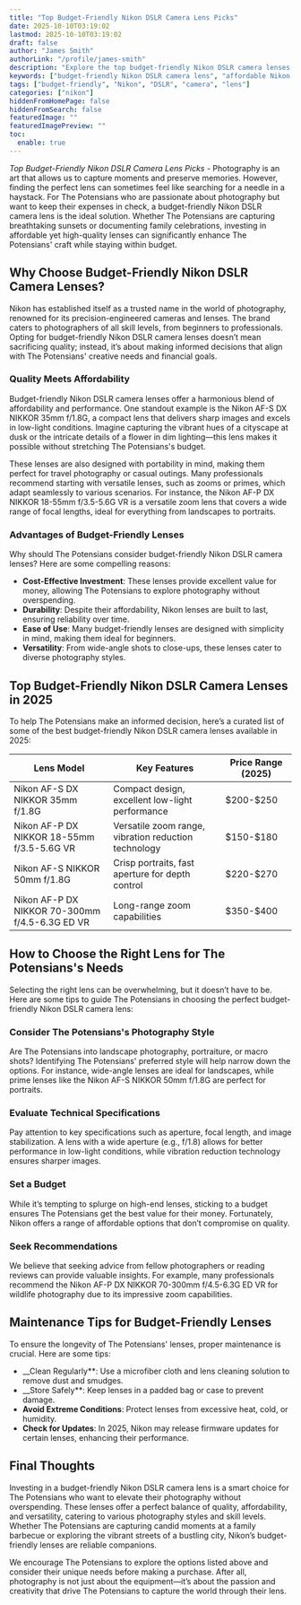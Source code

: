 ```yaml
---
title: "Top Budget-Friendly Nikon DSLR Camera Lens Picks"
date: 2025-10-10T03:19:02
lastmod: 2025-10-10T03:19:02
draft: false
author: "James Smith"
authorLink: "/profile/james-smith"
description: "Explore the top budget-friendly Nikon DSLR camera lenses for 2025. Achieve professional-quality photography without overspending. Find the perfect lens for your needs!"
keywords: ["budget-friendly Nikon DSLR camera lens", "affordable Nikon DSLR lenses", "best Nikon DSLR lenses for beginners"]
tags: ["budget-friendly", "Nikon", "DSLR", "camera", "lens"]
categories: ["nikon"]
hiddenFromHomePage: false
hiddenFromSearch: false
featuredImage: ""
featuredImagePreview: ""
toc:
  enable: true
---
```



*Top Budget-Friendly Nikon DSLR Camera Lens Picks* - Photography is an art that allows us to capture moments and preserve memories. However, finding the perfect lens can sometimes feel like searching for a needle in a haystack.  For The Potensians who are passionate about photography but want to keep their expenses in check, a budget-friendly Nikon DSLR camera lens is the ideal solution. Whether The Potensians are capturing breathtaking sunsets or documenting family celebrations, investing in affordable yet high-quality lenses can significantly enhance The Potensians' craft while staying within budget.

## Why Choose Budget-Friendly Nikon DSLR Camera Lenses?

Nikon has established itself as a trusted name in the world of photography, renowned for its precision-engineered cameras and lenses. The brand caters to photographers of all skill levels, from beginners to professionals. Opting for budget-friendly Nikon DSLR camera lenses doesn’t mean sacrificing quality; instead, it’s about making informed decisions that align with The Potensians' creative needs and financial goals.

### Quality Meets Affordability

Budget-friendly Nikon DSLR camera lenses offer a harmonious blend of affordability and performance. One standout example is the Nikon AF-S DX NIKKOR 35mm f/1.8G, a compact lens that delivers sharp images and excels in low-light conditions. Imagine capturing the vibrant hues of a cityscape at dusk or the intricate details of a flower in dim lighting—this lens makes it possible without stretching The Potensians's budget. 

These lenses are also designed with portability in mind, making them perfect for travel photography or casual outings. Many professionals recommend starting with versatile lenses, such as zooms or primes, which adapt seamlessly to various scenarios. For instance, the Nikon AF-P DX NIKKOR 18-55mm f/3.5-5.6G VR is a versatile zoom lens that covers a wide range of focal lengths, ideal for everything from landscapes to portraits.

### Advantages of Budget-Friendly Lenses

Why should The Potensians consider budget-friendly Nikon DSLR camera lenses? Here are some compelling reasons:

- **Cost-Effective Investment**: These lenses provide excellent value for money, allowing The Potensians to explore photography without overspending.
- **Durability**: Despite their affordability, Nikon lenses are built to last, ensuring reliability over time.
- **Ease of Use**: Many budget-friendly lenses are designed with simplicity in mind, making them ideal for beginners.
- **Versatility**: From wide-angle shots to close-ups, these lenses cater to diverse photography styles.

## Top Budget-Friendly Nikon DSLR Camera Lenses in 2025

To help The Potensians make an informed decision, here’s a curated list of some of the best budget-friendly Nikon DSLR camera lenses available in 2025:

<div class="table-responsive">
<table class="html-table">
<thead>
<tr>
<th>Lens Model</th>
<th>Key Features</th>
<th>Price Range (2025)</th>
</tr>
</thead>
<tbody>
<tr>
<td>Nikon AF-S DX NIKKOR 35mm f/1.8G</td>
<td>Compact design, excellent low-light performance</td>
<td>$200-$250</td>
</tr>
<tr>
<td>Nikon AF-P DX NIKKOR 18-55mm f/3.5-5.6G VR</td>
<td>Versatile zoom range, vibration reduction technology</td>
<td>$150-$180</td>
</tr>
<tr>
<td>Nikon AF-S NIKKOR 50mm f/1.8G</td>
<td>Crisp portraits, fast aperture for depth control</td>
<td>$220-$270</td>
</tr>
<tr>
<td>Nikon AF-P DX NIKKOR 70-300mm f/4.5-6.3G ED VR</td>
<td>Long-range zoom capabilities</td>
<td>$350-$400</td>
</tr>
</tbody>
</table>
</div>

## How to Choose the Right Lens for The Potensians's Needs

Selecting the right lens can be overwhelming, but it doesn’t have to be.  Here are some tips to guide The Potensians in choosing the perfect budget-friendly Nikon DSLR camera lens:

### Consider The Potensians's Photography Style

Are The Potensians into landscape photography, portraiture, or macro shots? Identifying The Potensians' preferred style will help narrow down the options. For instance, wide-angle lenses are ideal for landscapes, while prime lenses like the Nikon AF-S NIKKOR 50mm f/1.8G are perfect for portraits.

### Evaluate Technical Specifications

Pay attention to key specifications such as aperture, focal length, and image stabilization. A lens with a wide aperture (e.g., f/1.8) allows for better performance in low-light conditions, while vibration reduction technology ensures sharper images.

### Set a Budget

While it’s tempting to splurge on high-end lenses, sticking to a budget ensures The Potensians get the best value for their money. Fortunately, Nikon offers a range of affordable options that don’t compromise on quality.

### Seek Recommendations

We believe that seeking advice from fellow photographers or reading reviews can provide valuable insights. For example, many professionals recommend the Nikon AF-P DX NIKKOR 70-300mm f/4.5-6.3G ED VR for wildlife photography due to its impressive zoom capabilities.

## Maintenance Tips for Budget-Friendly Lenses

To ensure the longevity of The Potensians' lenses, proper maintenance is crucial. Here are some tips:

- __Clean Regularly**: Use a microfiber cloth and lens cleaning solution to remove dust and smudges.
- __Store Safely**: Keep lenses in a padded bag or case to prevent damage.
- **Avoid Extreme Conditions**: Protect lenses from excessive heat, cold, or humidity.
- **Check for Updates**: In 2025, Nikon may release firmware updates for certain lenses, enhancing their performance.

## Final Thoughts

Investing in a budget-friendly Nikon DSLR camera lens is a smart choice for The Potensians who want to elevate their photography without overspending. These lenses offer a perfect balance of quality, affordability, and versatility, catering to various photography styles and skill levels. Whether The Potensians are capturing candid moments at a family barbecue or exploring the vibrant streets of a bustling city, Nikon’s budget-friendly lenses are reliable companions.

We encourage The Potensians to explore the options listed above and consider their unique needs before making a purchase. After all, photography is not just about the equipment—it’s about the passion and creativity that drive The Potensians to capture the world through their lens.
